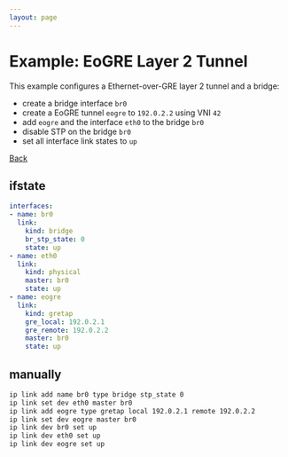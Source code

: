 ```yaml
---
layout: page
---
```


# Example: EoGRE Layer 2 Tunnel

This example configures a Ethernet-over-GRE layer 2 tunnel and a bridge:
- create a bridge interface `br0`
- create a EoGRE tunnel `eogre` to `192.0.2.2` using VNI `42`
- add `eogre` and the interface `eth0` to the bridge `br0`
- disable STP on the bridge `br0`
- set all interface link states to `up`

[Back](.)


## ifstate

```yaml
interfaces:
- name: br0
  link:
    kind: bridge
    br_stp_state: 0
    state: up
- name: eth0
  link:
    kind: physical
    master: br0
    state: up
- name: eogre
  link:
    kind: gretap
    gre_local: 192.0.2.1
    gre_remote: 192.0.2.2
    master: br0
    state: up
```


## manually

```bash
ip link add name br0 type bridge stp_state 0
ip link set dev eth0 master br0
ip link add eogre type gretap local 192.0.2.1 remote 192.0.2.2
ip link set dev eogre master br0
ip link dev br0 set up
ip link dev eth0 set up
ip link dev eogre set up
```

